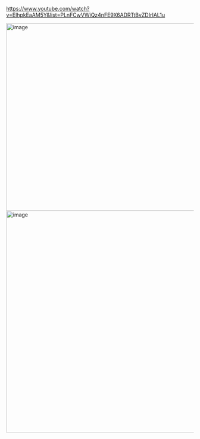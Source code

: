 https://www.youtube.com/watch?v=ElhpkEaAM5Y&list=PLnFCwVWiQz4nFE9X6ADRTtBvZDIrIAL1u





<img width="803" height="503" alt="image" src="https://github.com/user-attachments/assets/4d0dc844-9594-413a-950e-f6c85254627d" />


<img width="1175" height="595" alt="image" src="https://github.com/user-attachments/assets/2a3f93e1-e32e-410e-bfa8-1174b5219a82" />




